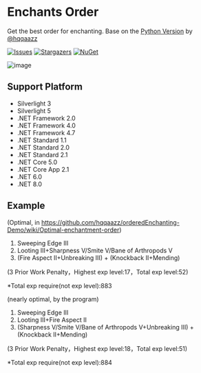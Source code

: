 # Enchants Order
Get the best order for enchanting. Base on the [Python Version](https://github.com/hqqaazz/ordered-Enchanting-Demo) by [@hqqaazz](https://github.com/hqqaazz)

[![Issues](https://img.shields.io/github/issues/wherewhere/Enchants-Order.svg?label=Issues&style=flat-square)](https://github.com/wherewhere/Enchants-Order/issues "Issues")
[![Stargazers](https://img.shields.io/github/stars/wherewhere/Enchants-Order.svg?label=Stars&style=flat-square)](https://github.com/wherewhere/Enchants-Order/stargazers "Stargazers")
[![NuGet](https://img.shields.io/nuget/dt/EnchantsOrder.svg?logo=NuGet&style=flat-square)](https://www.nuget.org/packages/EnchantsOrder "NuGet")

![image](https://user-images.githubusercontent.com/27689196/189876551-bfe8fac6-31f3-4f57-afdc-5ed654122f35.png)

## Support Platform
- Silverlight 3
- Silverlight 5
- .NET Framework 2.0
- .NET Framework 4.0
- .NET Framework 4.7
- .NET Standard 1.1
- .NET Standard 2.0
- .NET Standard 2.1
- .NET Core 5.0
- .NET Core App 2.1
- .NET 6.0
- .NET 8.0

## Example

(Optimal, in https://github.com/hqqaazz/orderedEnchanting-Demo/wiki/Optimal-enchantment-order)

1. Sweeping Edge III
2. Looting III+Sharpness V/Smite V/Bane of Arthropods V
3. (Fire Aspect II+Unbreaking III) + (Knockback II+Mending)

(3 Prior Work Penalty，Highest exp level:17，Total exp level:52)

*Total exp require(not exp level):883

(nearly optimal, by the program)

1. Sweeping Edge III
2. Looting III+Fire Aspect II
3. (Sharpness V/Smite V/Bane of Arthropods V+Unbreaking III) + (Knockback II+Mending)

(3 Prior Work Penalty，Highest exp level:18，Total exp level:51)

*Total exp require(not exp level):884
